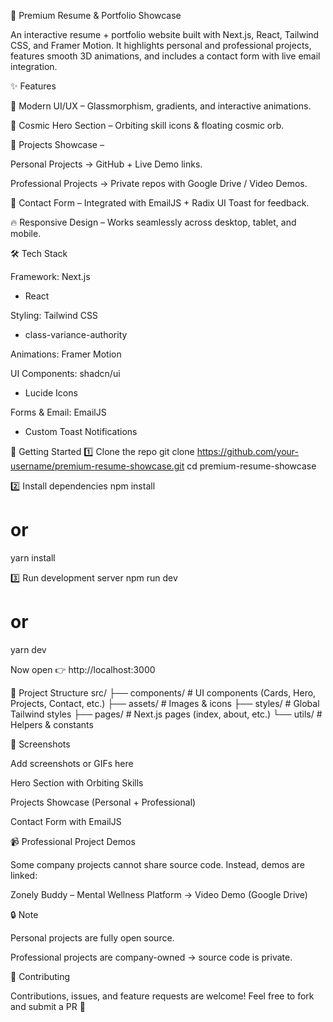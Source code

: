 🌟 Premium Resume & Portfolio Showcase

An interactive resume + portfolio website built with Next.js, React, Tailwind CSS, and Framer Motion.
It highlights personal and professional projects, features smooth 3D animations, and includes a contact form with live email integration.

✨ Features

🎨 Modern UI/UX – Glassmorphism, gradients, and interactive animations.

🌌 Cosmic Hero Section – Orbiting skill icons & floating cosmic orb.

💼 Projects Showcase –

Personal Projects → GitHub + Live Demo links.

Professional Projects → Private repos with Google Drive / Video Demos.

📩 Contact Form – Integrated with EmailJS + Radix UI Toast for feedback.

🔥 Responsive Design – Works seamlessly across desktop, tablet, and mobile.

🛠️ Tech Stack

Framework: Next.js
 + React

Styling: Tailwind CSS
 + class-variance-authority

Animations: Framer Motion

UI Components: shadcn/ui
 + Lucide Icons

Forms & Email: EmailJS
 + Custom Toast Notifications

🚀 Getting Started
1️⃣ Clone the repo
git clone https://github.com/your-username/premium-resume-showcase.git
cd premium-resume-showcase

2️⃣ Install dependencies
npm install
# or
yarn install

3️⃣ Run development server
npm run dev
# or
yarn dev


Now open 👉 http://localhost:3000

📂 Project Structure
src/
 ├── components/    # UI components (Cards, Hero, Projects, Contact, etc.)
 ├── assets/        # Images & icons
 ├── styles/        # Global Tailwind styles
 ├── pages/         # Next.js pages (index, about, etc.)
 └── utils/         # Helpers & constants

📸 Screenshots

Add screenshots or GIFs here

Hero Section with Orbiting Skills

Projects Showcase (Personal + Professional)

Contact Form with EmailJS

📹 Professional Project Demos

Some company projects cannot share source code. Instead, demos are linked:

Zonely Buddy – Mental Wellness Platform → Video Demo (Google Drive)

🔒 Note

Personal projects are fully open source.

Professional projects are company-owned → source code is private.

🤝 Contributing

Contributions, issues, and feature requests are welcome!
Feel free to fork and submit a PR 🚀
